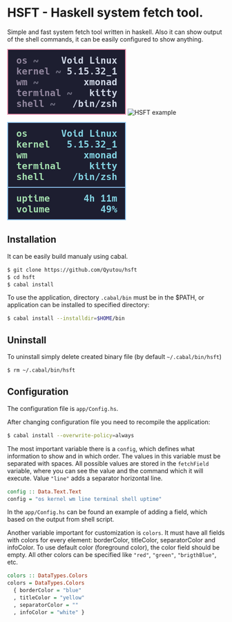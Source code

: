 
# HSFT - Haskell system fetch tool.

Simple and fast system fetch tool written in haskell. Also it can show
output of the shell commands, it can be easily configured to show
anything.

![HSFT example](examples/hsft-example-1.png) ![HSFT
example](examples/hsft-example-2.png)

![HSFT example](examples/hsft-example-3.png)

## Installation

It can be easily build manualy using cabal.

``` bash
$ git clone https://github.com/Qyutou/hsft
$ cd hsft
$ cabal install
```

To use the application, directory `.cabal/bin` must be in the $PATH, or
application can be installed to specified directory:

``` bash
$ cabal install --installdir=$HOME/bin
```

## Uninstall

To uninstall simply delete created binary file (by default
`~/.cabal/bin/hsft`)

``` bash
$ rm ~/.cabal/bin/hsft
```

## Configuration

The configuration file is `app/Config.hs`.

After changing configuration file you need to recompile the application:

``` bash
$ cabal install --overwrite-policy=always
```

The most important variable there is a `config`, which defines what
information to show and in which order. The values in this variable must
be separated with spaces. All possible values are stored in the
`fetchField` variable, where you can see the value and the command which
it will execute. Value `"line"` adds a separator horizontal line.

``` haskell
config :: Data.Text.Text
config = "os kernel wm line terminal shell uptime"
```

In the `app/Config.hs` can be found an example of adding a field, which
based on the output from shell script.

Another variable important for customization is `colors`. It must have
all fields with colors for every element: borderColor, titleColor,
separatorColor and infoColor. To use default color (foreground color),
the color field should be empty. All other colors can be specified like
`"red"`, `"green"`, `"brigthBlue"`, etc.

``` haskell
colors :: DataTypes.Colors
colors = DataTypes.Colors
  { borderColor = "blue"
  , titleColor = "yellow"
  , separatorColor = ""
  , infoColor = "white" }
```
